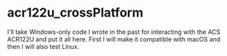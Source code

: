 # acr122u_crossPlatform

I'll take Windows-only code I wrote in the past for interacting with the ACS ACR122U and put it all here. First I will make it compatible with macOS and then I will also test Linux.
